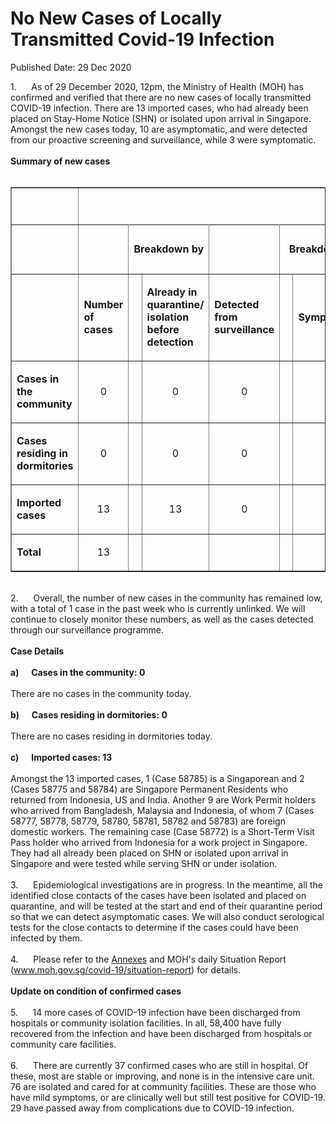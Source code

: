 <html>
    <meta http-equiv="Content-Type" content="text/html; charset=utf-8"/>
    <meta charset="utf-8"/>
    <title>No New Cases of Locally Transmitted Covid-19 Infection</title>
    <body><h1>No New Cases of Locally Transmitted Covid-19 Infection</h1>
    <p>Published Date: 29 Dec 2020</p> 1.&nbsp; &nbsp; &nbsp; As of 29 December 2020, 12pm, the Ministry of Health (MOH) has confirmed and verified that there are no new cases of locally transmitted COVID-19 infection. There are 13 imported cases, who had already been placed on Stay-Home Notice (SHN) or isolated upon arrival in Singapore. Amongst the new cases today, 10 are asymptomatic, and were detected from our proactive screening and surveillance, while 3 were symptomatic.<br><br><strong>Summary of new cases</strong><br><br><table border="1" cellspacing="0" cellpadding="0" width="453"><tbody><tr><td width="72"><p align="center">&nbsp;</p></td></tr><tr><td width="45"><p><br><br></p></td><td width="12" valign="top"><p>&nbsp;</p></td><td width="144" colspan="2"><p align="center"><strong>Breakdown by</strong></p></td><td width="12" valign="top"><p>&nbsp;</p></td><td width="144" colspan="2"><p align="center"><strong>Breakdown by</strong></p></td></tr><tr><td width="97"><p align="right">&nbsp;</p></td><td width="45"><p><strong>Number of cases</strong></p></td><td width="12" valign="top"><p>&nbsp;</p></td><td width="72"><p><strong>Already in quarantine/ isolation before detection</strong></p></td><td width="72"><p><strong>Detected from surveillance</strong></p></td><td width="12" valign="top"><p>&nbsp;</p></td><td width="72"><p><strong>Symptomatic</strong></p></td><td width="72"><p><strong>Asymptomatic</strong></p></td></tr><tr><td width="97"><p><strong>Cases in the community</strong></p></td><td width="45"><p align="center">0</p></td><td width="12" valign="top"><p align="center">&nbsp;</p></td><td width="72"><p align="center">0</p></td><td width="72"><p align="center">0</p></td><td width="12" valign="top"><p align="center">&nbsp;</p></td><td width="72"><p align="center">0</p></td><td width="72"><p align="center">0</p></td></tr><tr><td width="97"><p><strong>Cases residing in dormitories</strong></p></td><td width="45"><p align="center">0</p></td><td width="12" valign="top"><p align="center">&nbsp;</p></td><td width="72"><p align="center">0</p></td><td width="72"><p align="center">0</p></td><td width="12" valign="top"><p align="center">&nbsp;</p></td><td width="72"><p align="center">0</p></td><td width="72"><p align="center">0</p></td></tr><tr><td width="97"><p><strong>Imported cases</strong></p></td><td width="45"><p align="center">13</p></td><td width="12" valign="top"><p align="center">&nbsp;</p></td><td width="72"><p align="center">13</p></td><td width="72"><p align="center">0</p></td><td width="12" valign="top"><p align="center">&nbsp;</p></td><td width="72"><p align="center">3</p></td><td width="72"><p align="center">10</p></td></tr><tr><td width="97"><p><strong>Total</strong></p></td><td width="45"><p align="center">13</p></td><td width="12" valign="top"><p align="center">&nbsp;</p></td><td width="72"><p align="center">&nbsp;</p></td><td width="72"><p align="center">&nbsp;</p></td><td width="12" valign="top"><p align="center">&nbsp;</p></td><td width="72"><p align="center">&nbsp;</p></td><td width="72"><p align="center">&nbsp;</p></td></tr></tbody></table><br>2.&nbsp;&nbsp;&nbsp;&nbsp;&nbsp; Overall, the number of new cases in the community has remained low, with a total of 1 case in the past week who is currently unlinked. We will continue to closely monitor these numbers, as well as the cases detected through our surveillance programme.<br><br><strong>Case Details</strong><br><br><strong>a)&nbsp;&nbsp;&nbsp;&nbsp;&nbsp; Cases in the community: 0</strong><br><br>There are no cases in the community today.<br><br><strong>b)&nbsp;&nbsp;&nbsp;&nbsp;&nbsp; Cases residing in dormitories: 0</strong><br><br>There are no cases residing in dormitories today.<br><br><strong>c)&nbsp;&nbsp;&nbsp;&nbsp;&nbsp; Imported cases: 13</strong><br><br>Amongst the 13 imported cases, 1 (Case 58785) is a Singaporean and 2 (Cases 58775 and 58784) are Singapore Permanent Residents who returned from Indonesia, US and India. Another 9 are Work Permit holders who arrived from Bangladesh, Malaysia and Indonesia, of whom 7 (Cases 58777, 58778, 58779, 58780, 58781, 58782 and 58783) are foreign domestic workers. The remaining case (Case 58772) is a Short-Term Visit Pass holder who arrived from Indonesia for a work project in Singapore. They had all already been placed on SHN or isolated upon arrival in Singapore and were tested while serving SHN or under isolation.<br><br>3.&nbsp;&nbsp;&nbsp;&nbsp;&nbsp; Epidemiological investigations are in progress. In the meantime, all the identified close contacts of the cases have been isolated and placed on quarantine, and will be tested at the start and end of their quarantine period so that we can detect asymptomatic cases. We will also conduct serological tests for the close contacts to determine if the cases could have been infected by them.<br><br>4.&nbsp;&nbsp;&nbsp;&nbsp;&nbsp; Please refer to the <a href="/docs/librariesprovider5/pressroom/press-releases/annexes---29-dec-2020.pdf?sfvrsn=46d90284_2" title="Annexes">Annexes</a>&nbsp;and MOH's daily Situation Report (<a href="http://www.moh.gov.sg/covid-19/situation-report" title="" class="" target="">www.moh.gov.sg/covid-19/situation-report</a>) for details.<br><br><strong>Update on condition of confirmed cases</strong><br><br>5.&nbsp;&nbsp;&nbsp;&nbsp;&nbsp; 14 more cases of COVID-19 infection have been discharged from hospitals or community isolation facilities. In all, 58,400 have fully recovered from the infection and have been discharged from hospitals or community care facilities.<br><br>6.&nbsp;&nbsp;&nbsp;&nbsp;&nbsp; There are currently 37 confirmed cases who are still in hospital. Of these, most are stable or improving, and none is in the intensive care unit. 76 are isolated and cared for at community facilities. These are those who have mild symptoms, or are clinically well but still test positive for COVID-19. 29 have passed away from complications due to COVID-19 infection.<br></body>
</html>